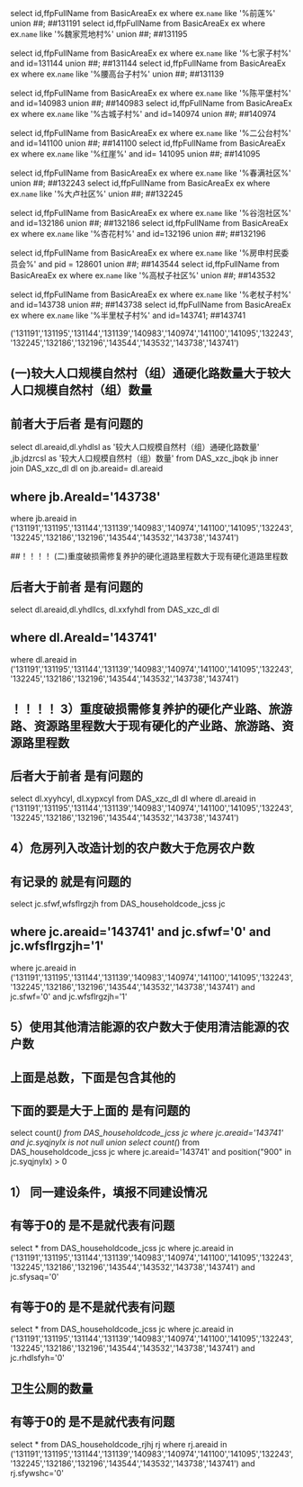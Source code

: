 select id,ffpFullName from BasicAreaEx ex  where ex.`name` like '%前莲%'
union ##;  ##131191
select id,ffpFullName from BasicAreaEx ex  where ex.`name` like '%魏家荒地村%' 
union ##;   ##131195


select id,ffpFullName from BasicAreaEx ex  where ex.`name` like '%七家子村%'  and id=131144
union ##;   ##131144
select id,ffpFullName from BasicAreaEx ex  where ex.`name` like '%腰高台子村%' 
union ##;   ##131139


select id,ffpFullName from BasicAreaEx ex  where ex.`name` like '%陈平堡村%' and id=140983
union ##;   ##140983
select id,ffpFullName from BasicAreaEx ex  where ex.`name` like '%古城子村%' and id=140974
union ##;   ##140974
 

select id,ffpFullName from BasicAreaEx ex  where ex.`name` like '%二公台村%' and id=141100
union ##;   ##141100
select id,ffpFullName from BasicAreaEx ex  where ex.`name` like '%红崖%' and id= 141095
union ##;   ##141095


select id,ffpFullName from BasicAreaEx ex  where ex.`name` like '%春满社区%' 
union ##;   ##132243
select id,ffpFullName from BasicAreaEx ex  where ex.`name` like '%大卢社区%' 
union ##;   ##132245

select id,ffpFullName from BasicAreaEx ex  where ex.`name` like '%谷泡社区%' and id=132186
union ##;   ##132186
select id,ffpFullName from BasicAreaEx ex  where ex.`name` like '%杏花村%' and id=132196
union ##;   ##132196


select id,ffpFullName from BasicAreaEx ex  where ex.`name` like '%房申村民委员会%' and pid = 128601 
union ##;   ##143544
select id,ffpFullName from BasicAreaEx ex  where ex.`name` like '%高杖子社区%' 
union ##;   ##143532


select id,ffpFullName from BasicAreaEx ex  where ex.`name` like '%老杖子村%' and id=143738
union ##;   ##143738
select id,ffpFullName from BasicAreaEx ex  where ex.`name` like '%半里杖子村%' and id=143741;   ##143741


('131191','131195','131144','131139','140983','140974','141100','141095','132243','132245','132186','132196','143544','143532','143738','143741')





## (一)较大人口规模自然村（组）通硬化路数量大于较大人口规模自然村（组）数量
##  前者大于后者  是有问题的
select dl.areaid,dl.yhdlsl as '较大人口规模自然村（组）通硬化路数量' ,jb.jdzrcsl  as '较大人口规模自然村（组）数量' from DAS_xzc_jbqk  jb 
inner join DAS_xzc_dl dl on jb.areaid= dl.areaid
## where jb.AreaId='143738'
where jb.areaid in ('131191','131195','131144','131139','140983','140974','141100','141095','132243','132245','132186','132196','143544','143532','143738','143741')

##！！！！ (二)重度破损需修复养护的硬化道路里程数大于现有硬化道路里程数
## 后者大于前者  是有问题的
select dl.areaid,dl.yhdllcs, dl.xxfyhdl from DAS_xzc_dl dl 
## where dl.AreaId='143741'
where dl.areaid in ('131191','131195','131144','131139','140983','140974','141100','141095','132243','132245','132186','132196','143544','143532','143738','143741')


## ！！！！ 3）重度破损需修复养护的硬化产业路、旅游路、资源路里程数大于现有硬化的产业路、旅游路、资源路里程数
## 后者大于前者  是有问题的
select dl.xyyhcyl, dl.xypxcyl from DAS_xzc_dl dl 
where dl.areaid in ('131191','131195','131144','131139','140983','140974','141100','141095','132243','132245','132186','132196','143544','143532','143738','143741')
 


##  4）危房列入改造计划的农户数大于危房农户数
## 有记录的 就是有问题的
select jc.sfwf,wfsflrgzjh from  DAS_householdcode_jcss  jc 
## where jc.areaid='143741'  and jc.sfwf='0' and jc.wfsflrgzjh='1'
where jc.areaid in ('131191','131195','131144','131139','140983','140974','141100','141095','132243','132245','132186','132196','143544','143532','143738','143741')
and jc.sfwf='0' and jc.wfsflrgzjh='1'

##  5）使用其他清洁能源的农户数大于使用清洁能源的农户数
##  上面是总数，下面是包含其他的   
## 下面的要是大于上面的 是有问题的
select count(*) from  DAS_householdcode_jcss  jc where jc.areaid='143741'  and jc.syqjnylx is not null
union
select count(*) from DAS_householdcode_jcss jc where jc.areaid='143741' and position("900" in jc.syqjnylx) > 0  


## 1） 同一建设条件，填报不同建设情况

## 有等于0的   是不是就代表有问题
select * from DAS_householdcode_jcss jc 
where jc.areaid in ('131191','131195','131144','131139','140983','140974','141100','141095','132243','132245','132186','132196','143544','143532','143738','143741') 
and  jc.sfysaq='0' 

## 有等于0的  是不是就代表有问题
select * from DAS_householdcode_jcss jc 
where jc.areaid in ('131191','131195','131144','131139','140983','140974','141100','141095','132243','132245','132186','132196','143544','143532','143738','143741') 
and  jc.rhdlsfyh='0' 


##  卫生公厕的数量
## 有等于0的  是不是就代表有问题
select * from DAS_householdcode_rjhj rj where rj.areaid in ('131191','131195','131144','131139','140983','140974','141100','141095','132243','132245','132186','132196','143544','143532','143738','143741') and  rj.sfywshc='0'


